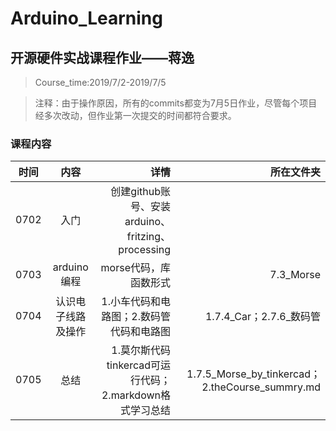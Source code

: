 # Arduino_Learning

## 开源硬件实战课程作业——蒋逸
>Course_time:2019/7/2-2019/7/5

>注释：由于操作原因，所有的commits都变为7月5日作业，尽管每个项目经多次改动，但作业第一次提交的时间都符合要求。

### 课程内容
时间|内容|详情|所在文件夹
---|:--:|---:|---:
0702|入门|创建github账号、安装arduino、fritzing、processing|
0703|arduino编程|morse代码，库函数形式|7.3_Morse
0704|认识电子线路及操作|1.小车代码和电路图；2.数码管代码和电路图|1.7.4_Car；2.7.6_数码管	
0705|总结|1.莫尔斯代码tinkercad可运行代码；2.markdown格式学习总结|1.7.5_Morse_by_tinkercad；2.theCourse_summry.md

